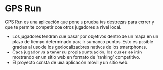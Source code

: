 # GPS Run

GPS Run es una aplicación que pone a prueba tus destrezas para correr y que te permite competir con otros jugadores a nivel local.
* Los jugadores tendrán que pasar por objetivos dentro de un mapa en un plazo de tiempo determinado para ir sumando puntos. Esto es posible gracias al uso de los geolocalizadores nativos de los smartphones.
* Cada jugador va a tener su propia puntuación, los cuales se irán mostrando en un sitio web en formato de 'ranking' competitivo.
* El proyecto consta de una aplicación móvil y un sitio web.
